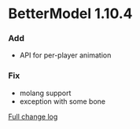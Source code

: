 # BetterModel 1.10.4

### Add
- API for per-player animation

### Fix
- molang support
- exception with some bone

[Full change log](https://github.com/toxicity188/BetterModel/compare/1.10.3...1.10.4)
